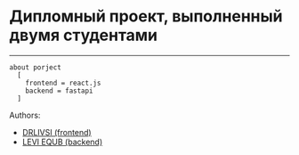 # Дипломный проект, выполненный двумя студентами

***
``` commandline
about porject
  [
    frontend = react.js
    backend = fastapi
  ] 
```

Authors:
* [DRLIVSI (frontend)](https://github.com/JinushiMori)
* [LEVI EQUB (backend)](https://github.com/fernandoveragul)